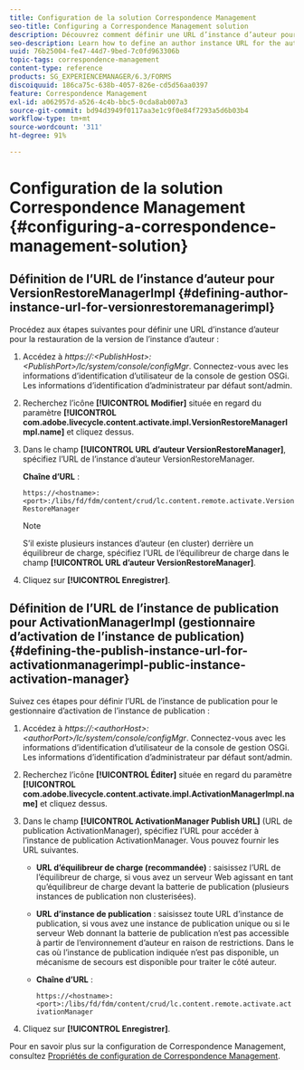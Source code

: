 ```yaml
---
title: Configuration de la solution Correspondence Management
seo-title: Configuring a Correspondence Management solution
description: Découvrez comment définir une URL d’instance d’auteur pour la restauration de la version de l’instance d’auteur et définir l’URL de l’instance de publication pour le gestionnaire d’activation de l’instance publique.
seo-description: Learn how to define an author instance URL for the author instance version restore and define the Publish instance URL for public instance activation manager.
uuid: 76b25004-fe47-44d7-9bed-7c0fd963306b
topic-tags: correspondence-management
content-type: reference
products: SG_EXPERIENCEMANAGER/6.3/FORMS
discoiquuid: 186ca75c-638b-4057-826e-cd5d56aa0397
feature: Correspondence Management
exl-id: a062957d-a526-4c4b-bbc5-0cda8ab007a3
source-git-commit: bd94d3949f0117aa3e1c9f0e84f7293a5d6b03b4
workflow-type: tm+mt
source-wordcount: '311'
ht-degree: 91%

---
```


# Configuration de la solution Correspondence Management {#configuring-a-correspondence-management-solution}

## Définition de l’URL de l’instance d’auteur pour VersionRestoreManagerImpl {#defining-author-instance-url-for-versionrestoremanagerimpl}

Procédez aux étapes suivantes pour définir une URL d’instance d’auteur pour la restauration de la version de l’instance d’auteur :

1. Accédez à *https://:&lt;PublishHost>:&lt;PublishPort>/lc/system/console/configMgr*. Connectez-vous avec les informations d’identification d’utilisateur de la console de gestion OSGi. Les informations d’identification d’administrateur par défaut sont/admin.
1. Recherchez l’icône **[!UICONTROL Modifier]** située en regard du paramètre **[!UICONTROL com.adobe.livecycle.content.activate.impl.VersionRestoreManagerImpl.name]** et cliquez dessus.
1. Dans le champ **[!UICONTROL URL d’auteur VersionRestoreManager]**, spécifiez l’URL de l’instance d’auteur VersionRestoreManager.

   **Chaîne d’URL** :

   `https://<hostname>:<port>:/libs/fd/fdm/content/crud/lc.content.remote.activate.VersionRestoreManager`

   >[!NOTE]
   >
   >S’il existe plusieurs instances d’auteur (en cluster) derrière un équilibreur de charge, spécifiez l’URL de l’équilibreur de charge dans le champ **[!UICONTROL URL d’auteur VersionRestoreManager]**.

1. Cliquez sur **[!UICONTROL Enregistrer]**.

## Définition de l’URL de l’instance de publication pour ActivationManagerImpl (gestionnaire d’activation de l’instance de publication) {#defining-the-publish-instance-url-for-activationmanagerimpl-public-instance-activation-manager}

Suivez ces étapes pour définir l’URL de l’instance de publication pour le gestionnaire d’activation de l’instance de publication :

1. Accédez à *https://:&lt;authorHost>:&lt;authorPort>/lc/system/console/configMgr*. Connectez-vous avec les informations d’identification d’utilisateur de la console de gestion OSGi. Les informations d’identification d’administrateur par défaut sont/admin.
1. Recherchez l’icône **[!UICONTROL Éditer]** située en regard du paramètre **[!UICONTROL com.adobe.livecycle.content.activate.impl.ActivationManagerImpl.name]** et cliquez dessus.
1. Dans le champ **[!UICONTROL ActivationManager Publish URL]** (URL de publication ActivationManager), spécifiez l’URL pour accéder à l’instance de publication ActivationManager. Vous pouvez fournir les URL suivantes.

   * **URL d’équilibreur de charge (recommandée)** : saisissez l’URL de l’équilibreur de charge, si vous avez un serveur Web agissant en tant qu’équilibreur de charge devant la batterie de publication (plusieurs instances de publication non clusterisées).
   * **URL d’instance de publication** : saisissez toute URL d’instance de publication, si vous avez une instance de publication unique ou si le serveur Web donnant la batterie de publication n’est pas accessible à partir de l’environnement d’auteur en raison de restrictions. Dans le cas où l’instance de publication indiquée n’est pas disponible, un mécanisme de secours est disponible pour traiter le côté auteur.
   * **Chaîne d’URL** :

      `https://<hostname>:<port>:/libs/fd/fdm/content/crud/lc.content.remote.activate.activationManager`

1. Cliquez sur **[!UICONTROL Enregistrer]**.

Pour en savoir plus sur la configuration de Correspondence Management, consultez [Propriétés de configuration de Correspondence Management](https://experienceleague.adobe.com/docs/experience-manager-release-information/aem-release-updates/previous-updates/aem-previous-versions.html?lang=fr).
